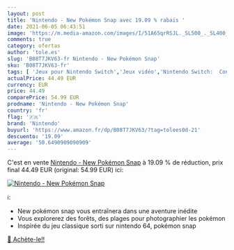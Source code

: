 ```yaml
---
layout: post
title: 'Nintendo - New Pokémon Snap avec 19.09 % rabais '
date: 2021-06-05 06:43:51
image: 'https://m.media-amazon.com/images/I/51A65qrRSJL._SL500_._SL400_.jpg'
comments: true
category: ofertas
author: 'tole.es'
slug: 'B08T7JKV63-fr Nintendo - New Pokémon Snap'
sku: 'B08T7JKV63-fr'
tags: [ 'Jeux pour Nintendo Switch','Jeux vidéo','Nintendo Switch:  Consoles, jeux et accessoires','nintendo', ]
actualPrice: 44.49 EUR
currency: EUR
price: 44.49
comparePrice: 54.99 EUR
prodname: 'Nintendo - New Pokémon Snap'
country: 'fr'
flag: '🇫🇷'
brand: 'Nintendo'
buyurl: 'https://www.amazon.fr/dp/B08T7JKV63/?tag=tolees0d-21'
descuento: '19.09'
average: '50.6490909090909'
---
```


C'est en vente [Nintendo - New Pokémon Snap](https://www.amazon.fr/dp/B08T7JKV63/?tag=tolees0d-21)  à  19.09 % de réduction, prix final  44.49 EUR (original: 54.99 EUR) ici:

[![Nintendo - New Pokémon Snap](https://m.media-amazon.com/images/I/51A65qrRSJL._SL500_._SL400_.jpg)](https://www.amazon.fr/dp/B08T7JKV63/?tag=tolees0d-21)

ℹ️:

- New pokémon snap vous entraînera dans une aventure inédite
- Vous explorerez des forêts, des plages pour photographier les pokémon
- Inspirée du jeu classique sorti sur nintendo 64, pokémon snap

[🛒 Achète-le!!](https://www.amazon.fr/dp/B08T7JKV63/?tag=tolees0d-21)
